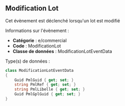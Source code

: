 ## <span id='modificationlot'>Modification Lot</span>

Cet évènement est déclenché lorsqu'un lot est modifié

Informations sur l'évènement : 

 - **Catégorie** : e/commercial
 - **Code** : ModificationLot
 - **Classe de données** : ModificationLotEventData

Type(s) de données :

```csharp
class ModificationLotEventData
{
	Guid PmlGuid { get; set; }
	string PmlRef { get; set; }
	string PmlLibelle { get; set; }
	Guid PmlGplGuid { get; set; }
}

```
